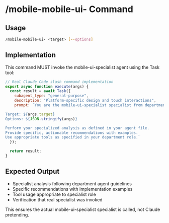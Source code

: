 # /mobile-mobile-ui- Command

## Usage
```bash
/mobile-mobile-ui- <target> [--options]
```

## Implementation
This command MUST invoke the mobile-ui-specialist agent using the Task tool:

```javascript
// Real Claude Code slash command implementation
export async function execute(args) {
  const result = await Task({
    subagent_type: "general-purpose",
    description: "Platform-specific design and touch interactions",
    prompt: `You are the mobile-ui-specialist specialist from departments/mobile/agents/mobile-ui-specialist.md.

Target: ${args.target}
Options: ${JSON.stringify(args)}

Perform your specialized analysis as defined in your agent file.
Provide specific, actionable recommendations with examples.
Use appropriate tools as specified in your department role.`
  });

  return result;
}
```

## Expected Output
- Specialist analysis following department agent guidelines
- Specific recommendations with implementation examples
- Tool usage appropriate to specialist role
- Verification that real specialist was invoked

This ensures the actual mobile-ui-specialist specialist is called, not Claude pretending.